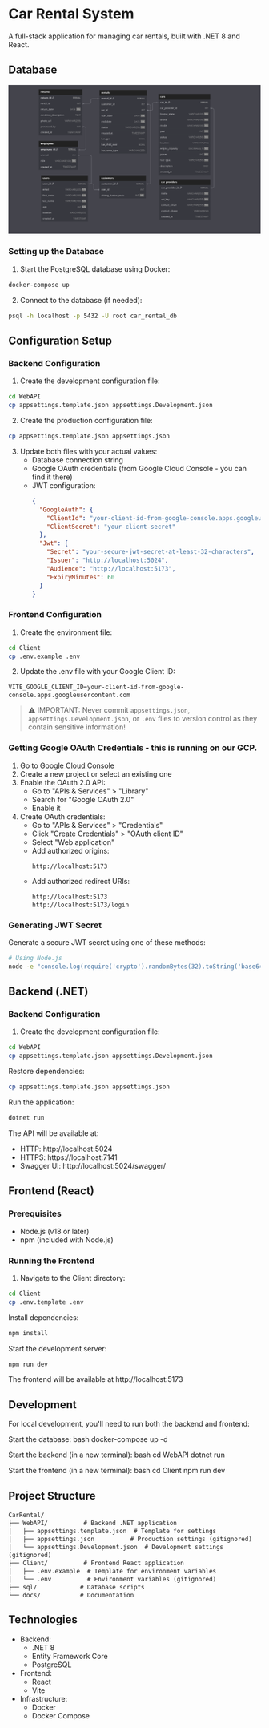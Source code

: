 # Car Rental System

A full-stack application for managing car rentals, built with .NET 8 and React.

## Database
![alt text](docs/img/database_schema.png)

### Setting up the Database
1. Start the PostgreSQL database using Docker:
```bash
docker-compose up
```

2. Connect to the database (if needed):
```bash
psql -h localhost -p 5432 -U root car_rental_db
```

## Configuration Setup

### Backend Configuration

1. Create the development configuration file:
```bash
cd WebAPI
cp appsettings.template.json appsettings.Development.json
```

2. Create the production configuration file:
```bash
cp appsettings.template.json appsettings.json
```

3. Update both files with your actual values:
   - Database connection string
   - Google OAuth credentials (from Google Cloud Console - you can find it there)
   - JWT configuration:
     ```json
     {
       "GoogleAuth": {
         "ClientId": "your-client-id-from-google-console.apps.googleusercontent.com",
         "ClientSecret": "your-client-secret"
       },
       "Jwt": {
         "Secret": "your-secure-jwt-secret-at-least-32-characters",
         "Issuer": "http://localhost:5024",
         "Audience": "http://localhost:5173",
         "ExpiryMinutes": 60
       }
     }
     ```

### Frontend Configuration

1. Create the environment file:
```bash
cd Client
cp .env.example .env
```

2. Update the .env file with your Google Client ID:
```plaintext
VITE_GOOGLE_CLIENT_ID=your-client-id-from-google-console.apps.googleusercontent.com
```

> ⚠️ IMPORTANT: Never commit `appsettings.json`, `appsettings.Development.json`, or `.env` files to version control as they contain sensitive information!

### Getting Google OAuth Credentials - this is running on our GCP.

1. Go to [Google Cloud Console](https://console.cloud.google.com)
2. Create a new project or select an existing one
3. Enable the OAuth 2.0 API:
   - Go to "APIs & Services" > "Library"
   - Search for "Google OAuth 2.0"
   - Enable it
4. Create OAuth credentials:
   - Go to "APIs & Services" > "Credentials"
   - Click "Create Credentials" > "OAuth client ID"
   - Select "Web application"
   - Add authorized origins:
     ```
     http://localhost:5173
     ```
   - Add authorized redirect URIs:
     ```
     http://localhost:5173
     http://localhost:5173/login
     ```

### Generating JWT Secret
Generate a secure JWT secret using one of these methods:

```bash
# Using Node.js
node -e "console.log(require('crypto').randomBytes(32).toString('base64'));"
```
## Backend (.NET)

### Backend Configuration

1. Create the development configuration file:
```bash
cd WebAPI
cp appsettings.template.json appsettings.Development.json
```
Restore dependencies:
```bash
cp appsettings.template.json appsettings.json
```
Run the application:
```bash
dotnet run
```
The API will be available at:
- HTTP: http://localhost:5024
- HTTPS: https://localhost:7141
- Swagger UI: http://localhost:5024/swagger/

## Frontend (React)

### Prerequisites
- Node.js (v18 or later)
- npm (included with Node.js)

### Running the Frontend
1. Navigate to the Client directory:
```bash
cd Client
cp .env.template .env
```

Install dependencies:
```bash
npm install
```

Start the development server:
```bash
npm run dev
```
The frontend will be available at http://localhost:5173

## Development

For local development, you'll need to run both the backend and frontend:

Start the database:
bash
docker-compose up -d

Start the backend (in a new terminal):
bash
cd WebAPI
dotnet run

Start the frontend (in a new terminal):
bash
cd Client
npm run dev


## Project Structure
```
CarRental/
├── WebAPI/          # Backend .NET application
│   ├── appsettings.template.json  # Template for settings
│   ├── appsettings.json          # Production settings (gitignored)
│   └── appsettings.Development.json  # Development settings (gitignored)
├── Client/          # Frontend React application
│   ├── .env.example  # Template for environment variables
│   └── .env          # Environment variables (gitignored)
├── sql/            # Database scripts
└── docs/           # Documentation
```


## Technologies
- Backend:
  - .NET 8
  - Entity Framework Core
  - PostgreSQL
- Frontend:
  - React
  - Vite
- Infrastructure:
  - Docker
  - Docker Compose